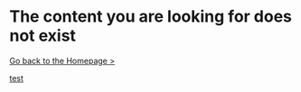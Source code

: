 # The content you are looking for does not exist

[Go back to the Homepage >](/)

<a href="/">test</a>
